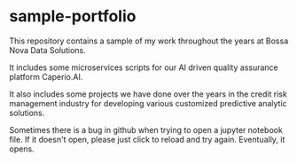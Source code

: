 # sample-portfolio
This repository contains a sample of my work throughout the years at Bossa Nova Data Solutions.

It includes some microservices scripts for our AI driven quality assurance platform Caperio.AI.

It also includes some projects we have done over the years in the credit risk management industry for developing various customized
predictive analytic solutions.

Sometimes there is a bug in github when trying to open a jupyter notebook file. If it doesn't open, please just click to reload and try again. Eventually, it opens.
